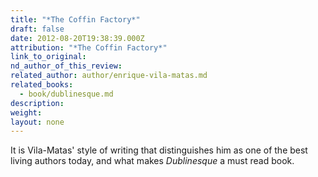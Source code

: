 ```yaml
---
title: "*The Coffin Factory*"
draft: false
date: 2012-08-20T19:38:39.000Z
attribution: "*The Coffin Factory*"
link_to_original:
nd_author_of_this_review:
related_author: author/enrique-vila-matas.md
related_books:
  - book/dublinesque.md
description:
weight:
layout: none
---
```

It is Vila-Matas' style of writing that distinguishes him as one of the best living authors today, and what makes *Dublinesque* a must read book.

